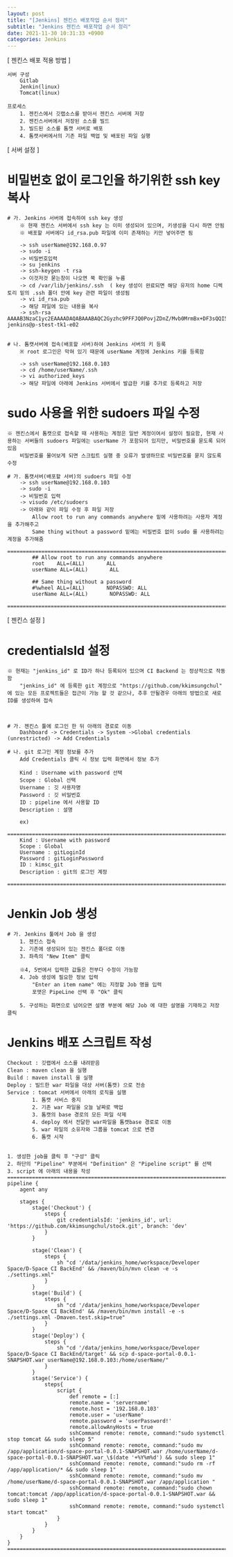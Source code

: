 ```yaml
---
layout: post
title: "[Jenkins] 젠킨스 배포작업 순서 정리"
subtitle: "Jenkins 젠킨스 배포작업 순서 정리"
date: 2021-11-30 10:31:33 +0900
categories: Jenkins
---
```

[ 젠킨스 배포 적용 방법 ]

	서버 구성
		Gitlab
		Jenkin(linux)
		Tomcat(linux)

	프로세스
		1. 젠킨스에서 깃랩소스를 받아서 젠킨스 서버에 저장
		2. 젠킨스서버에서 저장된 소스를 빌드
		3. 빌드된 소스를 톰캣 서버로 배포
		4. 톰캣서버에서의 기존 파일 백업 및 배포된 파일 실행
	



[ 서버 설정 ]
# 비밀번호 없이 로그인을 하기위한 ssh key 복사
	
	# 가. Jenkins 서버에 접속하여 ssh key 생성
		※ 현재 젠킨스 서버에서 ssh key 는 이미 생성되어 있으며, 키생성을 다시 하면 안됨
		※ 배포할 서버에다 id_rsa.pub 파일에 이미 존재하는 키만 넣어주면 됨
		
		-> ssh userName@192.168.0.97
		-> sudo -i
		-> 비밀번호입력
		-> su jenkins
		-> ssh-keygen -t rsa
		-> 이것저것 묻는창이 나오면 쭉 확인을 누름
		-> cd /var/lib/jenkins/.ssh	 ( key 생성이 완료되면 해당 유저의 home 디렉토리 밑의 .ssh 폴더 안에 key 관련 파일이 생성됨
		-> vi id_rsa.pub
		-> 해당 파일에 있는 내용을 복사
		-> ssh-rsa AAAAB3NzaC1yc2EAAAADAQABAAABAQC2Gyzhc9PFFJQ0PovjZDnZ/Mvb0MrmBx+DF3sQQI5U+jkYWZ8DH1Xbs6lY8GFhwKvwKONMljdYk2Fu+36GQ/YeTIkGkJzCsP1jviQNBsYedZ4m5Y5tdkZ/Uur14mrJNjZso583ANjF8Cj4LCuiMV3w2aZKi0OcKxphGKy9C+f5xo4pu+wRkLznwwonfIM/sOfiVct3BrAgZ9EcXa2eYxDHDUxmAFB1 jenkins@p-stest-tk1-e02
	

	# 나. 톰캣서버에 접속(배포할 서버)하여 Jenkins 서버의 키 등록
		※ root 로그인은 막혀 있기 때문에 userName 계정에 Jenkins 키를 등록함
		
		-> ssh userName@192.168.0.103
		-> cd /home/userName/.ssh
		-> vi authorized_keys
		-> 해당 파일에 아래에 Jenkins 서버에서 발급한 키를 추가로 등록하고 저장


# sudo 사용을 위한 sudoers 파일 수정
	※ 젠킨스에서 톰캣으로 접속할 때 사용하는 계정은 일반 계정이여서 설정이 필요함, 현재 사용하는 서버들의 sudoers 파일에는 userName 가 포함되어 있지만, 비밀번호를 묻도록 되어있음
		비밀번호를 물어보게 되면 스크립트 실행 중 오류가 발생하므로 비밀번호를 묻지 않도록 수정
	
	# 가. 톰캣서버(배포할 서버)의 sudoers 파일 수정
		-> ssh userName@192.168.0.103
		-> sudo -i 
		-> 비밀번호 입력
		-> visudo /etc/sudoers
		-> 아래와 같이 파일 수정 후 파일 저장
			Allow root to run any commands anywhere 밑에 사용하려는 사용자 계정을 추가해주고
			Same thing without a password 밑에는 비밀번호 없이 sudo 를 사용하려는 계정을 추가해줌
			====================================================================================================
			## Allow root to run any commands anywhere
			root    ALL=(ALL)       ALL
			userName ALL=(ALL)       ALL
					
			## Same thing without a password
			#%wheel ALL=(ALL)       NOPASSWD: ALL
			userName ALL=(ALL)       NOPASSWD: ALL
			====================================================================================================
		
[ 젠킨스 설정 ]
	

# credentialsId 설정
	※ 현재는 "jenkins_id" 로 ID가 하나 등록되어 있으며 CI Backend 는 정상적으로 작동함
		"jenkins_id" 에 등록한 git 계정으로 "https://github.com/kkimsungchul" 에 있는 모든 프로젝트들은 접근이 가능 할 것 같으나, 추후 안될경우 아래의 방법으로 새로 ID를 생성하여 접속



	# 가. 젠킨스 툴에 로그인 한 뒤 아래의 경로로 이동
		Dashboard -> Credentials -> System ->Global credentials (unrestricted) -> Add Credentials

	# 나. git 로그인 계정 정보를 추가
		Add Credentials 클릭 시 정보 입력 화면에서 정보 추가
		
		Kind : Username with password 선택
		Scope : Global 선택
		Username : 깃 사용자명
		Password : 깃 비밀번호
		ID : pipeline 에서 사용할 ID
		Description : 설명

		ex)
		====================================================================================================
		Kind : Username with password 
		Scope : Global
		Username : gitLoginId
		Password : gitLoginPassword
		ID : kimsc_git
		Description : git의 로그인 계정
		====================================================================================================
			

# Jenkin Job 생성
	
	# 가. Jenkins 툴에서 Job 을 생성
		1. 젠킨스 접속 
		2. 기존에 생성되어 있는 젠킨스 폴더로 이동 
		3. 좌측의 "New Item" 클릭
		
		※4, 5번에서 입력한 값들은 전부다 수정이 가능함
		4. Job 생성에 필요한 정보 입력
			"Enter an item name" 에는 지정할 Job 명을 입력
			포맷은 PipeLine 선택 후 "Ok" 클릭
		
		5. 구성하는 화면으로 넘어오면 설명 부분에 해당 Job 에 대한 설명을 기재하고 저장 클릭


# Jenkins 배포 스크립트 작성

	

	Checkout : 깃랩에서 소스를 내려받음
	Clean : maven clean 을 실행
	Build : maven install 을 실행
	Deploy : 빌드한 war 파일을 대상 서버(톰캣) 으로 전송
	Service : tomcat 서버에서 아래의 로직을 실행
			1. 톰캣 서비스 중지
			2. 기존 war 파일을 오늘 날짜로 백업
			3. 톰캣의 base 경로의 모든 파일 삭제
			4. deploy 에서 전달한 war파일을 톰캣base 경로로 이동
			5. war 파일의 소유자와 그룹을 tomcat 으로 변경
			6. 톰캣 시작

	
	1. 생성한 job을 클릭 후 "구성" 클릭
	2. 하단의 "Pipeline" 부분에서 "Definition" 은 "Pipeline script" 를 선택
	3. script 에 아래의 내용을 작성	
	====================================================================================================
	pipeline {
		agent any

		stages {
			stage('Checkout') {
				steps {
					git credentialsId: 'jenkins_id', url: 'https://github.com/kkimsungchul/stock.git', branch: 'dev'
				}
			}

			stage('Clean') {
				steps {
					sh "cd '/data/jenkins_home/workspace/Developer Space/D-Space CI BackEnd' && /maven/bin/mvn clean -e -s ./settings.xml"
				}
			}
			stage('Build') {
				steps {
					sh "cd '/data/jenkins_home/workspace/Developer Space/D-Space CI BackEnd' && /maven/bin/mvn install -e -s ./settings.xml -Dmaven.test.skip=true"
				}
			}
			stage('Deploy') {
				steps {
					sh "cd '/data/jenkins_home/workspace/Developer Space/D-Space CI BackEnd/target' && scp d-space-portal-0.0.1-SNAPSHOT.war userName@192.168.0.103:/home/userName/"
				}
			}
			stage('Service') {
				steps{
					script {
						def remote = [:]
						remote.name = 'servername'
						remote.host = '192.168.0.103'
						remote.user = 'userName'
						remote.password = 'userPassword!'
						remote.allowAnyHosts = true
						sshCommand remote: remote, command:"sudo systemctl stop tomcat && sudo sleep 5"
						sshCommand remote: remote, command:"sudo mv /app/application/d-space-portal-0.0.1-SNAPSHOT.war /home/userName/d-space-portal-0.0.1-SNAPSHOT.war_\$(date '+%Y%m%d') && sudo sleep 1"
						sshCommand remote: remote, command:"sudo rm -rf /app/application/* && sudo sleep 1"
						sshCommand remote: remote, command:"sudo mv /home/userName/d-space-portal-0.0.1-SNAPSHOT.war /app/application "
						sshCommand remote: remote, command:"sudo chown tomcat:tomcat /app/application/d-space-portal-0.0.1-SNAPSHOT.war && sudo sleep 1"
						sshCommand remote: remote, command:"sudo systemctl start tomcat"
					} 
				}		
			}
		}
	}
	====================================================================================================
		
		

